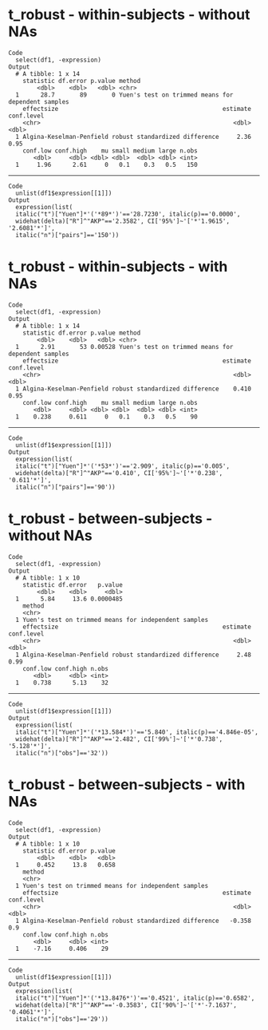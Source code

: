 # t_robust - within-subjects - without NAs

    Code
      select(df1, -expression)
    Output
      # A tibble: 1 x 14
        statistic df.error p.value method                                            
            <dbl>    <dbl>   <dbl> <chr>                                             
      1      28.7       89       0 Yuen's test on trimmed means for dependent samples
        effectsize                                              estimate conf.level
        <chr>                                                      <dbl>      <dbl>
      1 Algina-Keselman-Penfield robust standardized difference     2.36       0.95
        conf.low conf.high    mu small medium large n.obs
           <dbl>     <dbl> <dbl> <dbl>  <dbl> <dbl> <int>
      1     1.96      2.61     0   0.1    0.3   0.5   150

---

    Code
      unlist(df1$expression[[1]])
    Output
      expression(list(
      italic("t")["Yuen"]*'('*89*')'=='28.7230', italic(p)=='0.0000',
      widehat(delta)["R"]^"AKP"=='2.3582', CI['95%']~'['*'1.9615', '2.6081'*']',
      italic("n")["pairs"]=='150'))

# t_robust - within-subjects - with NAs

    Code
      select(df1, -expression)
    Output
      # A tibble: 1 x 14
        statistic df.error p.value method                                            
            <dbl>    <dbl>   <dbl> <chr>                                             
      1      2.91       53 0.00528 Yuen's test on trimmed means for dependent samples
        effectsize                                              estimate conf.level
        <chr>                                                      <dbl>      <dbl>
      1 Algina-Keselman-Penfield robust standardized difference    0.410       0.95
        conf.low conf.high    mu small medium large n.obs
           <dbl>     <dbl> <dbl> <dbl>  <dbl> <dbl> <int>
      1    0.238     0.611     0   0.1    0.3   0.5    90

---

    Code
      unlist(df1$expression[[1]])
    Output
      expression(list(
      italic("t")["Yuen"]*'('*53*')'=='2.909', italic(p)=='0.005',
      widehat(delta)["R"]^"AKP"=='0.410', CI['95%']~'['*'0.238', '0.611'*']',
      italic("n")["pairs"]=='90'))

# t_robust - between-subjects - without NAs

    Code
      select(df1, -expression)
    Output
      # A tibble: 1 x 10
        statistic df.error   p.value
            <dbl>    <dbl>     <dbl>
      1      5.84     13.6 0.0000485
        method                                              
        <chr>                                               
      1 Yuen's test on trimmed means for independent samples
        effectsize                                              estimate conf.level
        <chr>                                                      <dbl>      <dbl>
      1 Algina-Keselman-Penfield robust standardized difference     2.48       0.99
        conf.low conf.high n.obs
           <dbl>     <dbl> <int>
      1    0.738      5.13    32

---

    Code
      unlist(df1$expression[[1]])
    Output
      expression(list(
      italic("t")["Yuen"]*'('*13.584*')'=='5.840', italic(p)=='4.846e-05',
      widehat(delta)["R"]^"AKP"=='2.482', CI['99%']~'['*'0.738', '5.128'*']',
      italic("n")["obs"]=='32'))

# t_robust - between-subjects - with NAs

    Code
      select(df1, -expression)
    Output
      # A tibble: 1 x 10
        statistic df.error p.value
            <dbl>    <dbl>   <dbl>
      1     0.452     13.8   0.658
        method                                              
        <chr>                                               
      1 Yuen's test on trimmed means for independent samples
        effectsize                                              estimate conf.level
        <chr>                                                      <dbl>      <dbl>
      1 Algina-Keselman-Penfield robust standardized difference   -0.358        0.9
        conf.low conf.high n.obs
           <dbl>     <dbl> <int>
      1    -7.16     0.406    29

---

    Code
      unlist(df1$expression[[1]])
    Output
      expression(list(
      italic("t")["Yuen"]*'('*13.8476*')'=='0.4521', italic(p)=='0.6582',
      widehat(delta)["R"]^"AKP"=='-0.3583', CI['90%']~'['*'-7.1637', '0.4061'*']',
      italic("n")["obs"]=='29'))

